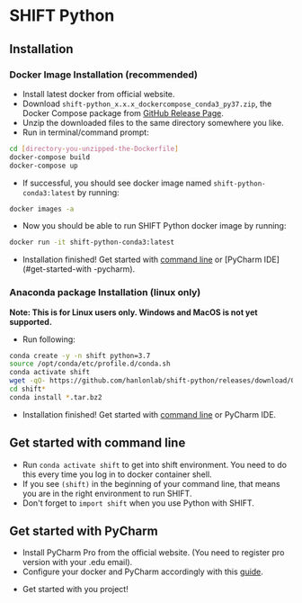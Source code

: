 [header]: # "To generate a html version of this document:"
[pandoc]: # "pandoc README.md -c ../shift-main/Templates/github.css -o README.html -s --self-contained"

# SHIFT Python

## Installation

### Docker Image Installation (recommended)

- Install latest docker from official website.
- Download `shift-python_x.x.x_dockercompose_conda3_py37.zip`, the Docker Compose package from [GitHub Release Page](https://github.com/hanlonlab/shift-python/releases/tag/0.0.1).
- Unzip the downloaded files to the same directory somewhere you like.
- Run in terminal/command prompt:

```bash
cd [directory-you-unzipped-the-Dockerfile]
docker-compose build
docker-compose up
```

- If successful, you should see docker image named `shift-python-conda3:latest` by running:

```bash
docker images -a
```

- Now you should be able to run SHIFT Python docker image by running:

```bash
docker run -it shift-python-conda3:latest
```

- Installation finished! Get started with [command line](#get-started-with-command-line) or [PyCharm IDE](#get-started-with -pycharm).

### Anaconda package Installation (linux only)

**Note: This is for Linux users only. Windows and MacOS is not yet supported.**

- Run following:

```bash
conda create -y -n shift python=3.7
source /opt/conda/etc/profile.d/conda.sh
conda activate shift
wget -qO- https://github.com/hanlonlab/shift-python/releases/download/0.0.1/shift-python_0.0.1_conda_linux64_py37.zip | bsdtar -xvf-
cd shift*
conda install *.tar.bz2
```

- Installation finished! Get started with [command line](#get-started-with-command-line) or PyCharm IDE.

## Get started with command line

- Run `conda activate shift` to get into shift environment. You need to do this every time you log in to docker container shell.
- If you see `(shift)` in the beginning of your command line, that means you are in the right environment to run SHIFT.
- Don't forget to `import shift` when you use Python with SHIFT.

## Get started with PyCharm

- Install PyCharm Pro from the official website. (You need to register pro version with your .edu email).
- Configure your docker and PyCharm accordingly with this [guide](https://www.jetbrains.com/help/pycharm/using-docker-as-a-remote-interpreter.html).

* Get started with you project!
